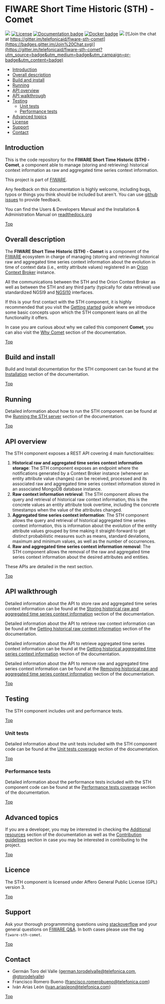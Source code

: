 # <a name="top"></a>FIWARE Short Time Historic (STH) - Comet

[![](https://nexus.lab.fiware.org/repository/raw/public/badges/chapters/core.svg)](https://www.fiware.org/developers/catalogue/)
[![License](https://img.shields.io/github/license/ging/fiware-sth-comet.svg)](https://opensource.org/licenses/AGPL-3.0)
[![Documentation badge](https://readthedocs.org/projects/fiware-sth-comet/badge/?version=latest)](http://fiware-sth-comet.rtfd.io)
[![Docker badge](https://img.shields.io/docker/pulls/fiware/sth-comet.svg)](https://hub.docker.com/r/fiware/sth-comet/)
[![](https://nexus.lab.fiware.org/repository/raw/public/badges/stackoverflow/sth-comet.svg)](http://stackoverflow.com/questions/tagged/fiware-sth-comet) 
[![Join the chat at https://gitter.im/telefonicaid/fiware-sth-comet](https://badges.gitter.im/Join%20Chat.svg)](https://gitter.im/telefonicaid/fiware-sth-comet?utm_source=badge&utm_medium=badge&utm_campaign=pr-badge&utm_content=badge)

* [Introduction](#introduction)
* [Overall description](#overall-description)
* [Build and install](#build-and-install)
* [Running](#running)
* [API overview](#api-overview)
* [API walkthrough](#api-walkthrough)
* [Testing](#testing)
    * [Unit tests](#unit-tests)
    * [Performance tests](#performance-tests)
* [Advanced topics](#advanced-topics)
* [License](#license)
* [Support](#support)
* [Contact](#contact)

## Introduction

This is the code repository for the **FIWARE Short Time Historic (STH) - Comet**, a component able to manage (storing and retrieving) historical context information as raw and aggregated time series context information.

This project is part of [FIWARE](http://www.fiware.org).

Any feedback on this documentation is highly welcome, including bugs, typos or things you think should be included but aren't. You can use [github issues](https://github.com/telefonicaid/fiware-sth-comet/issues/new) to provide feedback.

You can find the Users & Developers Manual and the Installation & Administration Manual on [readthedocs.org](https://fiware-sth-comet.readthedocs.org)

[Top](#top)

## Overall description

The **FIWARE Short Time Historic (STH) - Comet** is a component of the [FIWARE](https://www.fiware.org/) ecosystem in charge of managing (storing and retrieving) historical raw and aggregated time series context information about the evolution in time of context data (i.e., entity attribute values) registered in an [Orion Context Broker](https://github.com/telefonicaid/fiware-orion) instance.

All the communications between the STH and the Orion Context Broker as well as between the STH and any third party (typically for data retrieval) use standardized NGSI9 and [NGSI10](http://technical.openmobilealliance.org/Technical/technical-information/release-program/current-releases/ngsi-v1-0) interfaces.

If this is your first contact with the STH component, it is highly recommended that you visit the [Getting started](doc/manuals/getting-started.md) guide where we introduce some basic concepts upon which the STH component leans on all the functionality it offers.

In case you are curious about why we called this component **Comet**, you can also visit the [Why Comet](doc/manuals/why-comet.md) section of the documentation.

[Top](#top)

## Build and install

Build and Install documentation for the STH component can be found at the [Installation](doc/manuals/installation.md) section of the documentation.

[Top](#top)

## Running

Detailed information about how to run the STH component can be found at the [Running the STH server](doc/manuals/running.md) section of the documentation.

[Top](#top)

## API overview

The STH component exposes a REST API covering 4 main functionalities:

1. **Historical raw and aggregated time series context information storage**: The STH component exposes an endpoint where the notifications generated by a Context Broker instance (whenever an entity attribute value changes) can be received, processed and its associated raw and aggregated time series context information stored in an associated MongoDB database instance.
2. **Raw context information retrieval**: The STH component allows the query and retrieval of historical raw context information, this is the concrete values an entity attribute took overtime, including the concrete timestamps when the value of the attributes changed.
3. **Aggregated time series context information**: The STH component allows the query and retrieval of historical aggregated time series context information, this is information about the evolution of the entity attribute values grouped by time making it straight-forward to get distinct probabilistic measures such as means, standard deviations, maximum and minimum values, as well as the number of occurrences.
4. **Raw and aggregated time series context information removal**: The STH component allows the removal of the raw and aggregated time series context information about the desired attributes and entities.

These APIs are detailed in the next section.

[Top](#top)

## API walkthrough

Detailed information about the API to store raw and aggregated time series context information can be found at the [Storing historical raw and aggregated time series context information](doc/manuals/data-storage.md) section of the documentation.

Detailed information about the API to retrieve raw context information can be found at the [Getting historical raw context information](doc/manuals/raw-data-retrieval.md) section of the documentation.

Detailed information about the API to retrieve aggregated time series context information can be found at the [Getting historical aggregated time series context information](doc/manuals/aggregated-data-retrieval.md) section of the documentation.

Detailed information about the API to remove raw and aggregated time series context information can be found at the [Removing historical raw and aggregated time series context information](doc/manuals/aggregated-data-retrieval.md) section of the documentation.

[Top](#top)

## Testing

The STH component includes unit and performance tests.

[Top](#top)

### Unit tests

Detailed information about the unit tests included with the STH component code can be found at the [Unit tests coverage](doc/manuals/unit-test-coverage.md) section of the documentation.

[Top](#top)

### Performance tests

Detailed information about the performance tests included with the STH component code can be found at the [Performance tests coverage](doc/manuals/performance-test-coverage.md) section of the documentation.

[Top](#top)

## Advanced topics

If you are a developer, you may be interested in checking the [Additional resources](doc/manuals/additional-resources.md) section of the documentation as well as the [Contribution guidelines](doc/manuals/contribution-guidelines.md) section in case you may be interested in contributing to the project.

[Top](#top)

## Licence

The STH component is licensed under Affero General Public License (GPL) version 3.

[Top](#top)

## Support

Ask your thorough programmming questions using [stackoverflow](http://stackoverflow.com/questions/ask) and your general questions on [FIWARE Q&A](https://ask.fiware.org). In both cases please use the tag `fiware-sth-comet`.

[Top](#top)

## Contact

* Germán Toro del Valle ([german.torodelvalle@telefonica.com](mailto:german.torodelvalle@telefonica.com), [@gtorodelvalle](http://www.twitter.com/gtorodelvalle))
* Francisco Romero Bueno ([francisco.romerobueno@telefonica.com](mailto:francisco.romerobueno@telefonica.com))
* Iván Arias León ([ivan.ariasleon@telefonica.com](mailto:ivan.ariasleon@telefonica.com))

[Top](#top)
